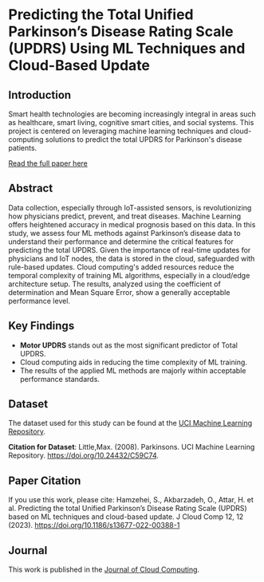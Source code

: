 # Predicting the Total Unified Parkinson’s Disease Rating Scale (UPDRS) Using ML Techniques and Cloud-Based Update

## Introduction
Smart health technologies are becoming increasingly integral in areas such as healthcare, smart living, cognitive smart cities, and social systems. This project is centered on leveraging machine learning techniques and cloud-computing solutions to predict the total UPDRS for Parkinson's disease patients.

[Read the full paper here](https://journalofcloudcomputing.springeropen.com/articles/10.1186/s13677-022-00388-1?)

## Abstract
Data collection, especially through IoT-assisted sensors, is revolutionizing how physicians predict, prevent, and treat diseases. Machine Learning offers heightened accuracy in medical prognosis based on this data. In this study, we assess four ML methods against Parkinson’s disease data to understand their performance and determine the critical features for predicting the total UPDRS. Given the importance of real-time updates for physicians and IoT nodes, the data is stored in the cloud, safeguarded with rule-based updates. Cloud computing's added resources reduce the temporal complexity of training ML algorithms, especially in a cloud/edge architecture setup. The results, analyzed using the coefficient of determination and Mean Square Error, show a generally acceptable performance level.

## Key Findings
- **Motor UPDRS** stands out as the most significant predictor of Total UPDRS.
- Cloud computing aids in reducing the time complexity of ML training.
- The results of the applied ML methods are majorly within acceptable performance standards.

## Dataset
The dataset used for this study can be found at the [UCI Machine Learning Repository](https://archive.ics.uci.edu/dataset/174/parkinsons).

**Citation for Dataset**: 
Little,Max. (2008). Parkinsons. UCI Machine Learning Repository. https://doi.org/10.24432/C59C74.


## Paper Citation
If you use this work, please cite:
Hamzehei, S., Akbarzadeh, O., Attar, H. et al. Predicting the total Unified Parkinson’s Disease Rating Scale (UPDRS) based on ML techniques and cloud-based update. J Cloud Comp 12, 12 (2023). https://doi.org/10.1186/s13677-022-00388-1


## Journal
This work is published in the [Journal of Cloud Computing](https://journalofcloudcomputing.springeropen.com/).

